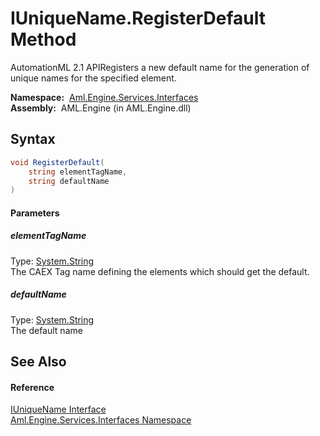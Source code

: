 IUniqueName.RegisterDefault Method
==================================
AutomationML 2.1 APIRegisters a new default name for the generation of unique names for the specified element.

  **Namespace:**  [Aml.Engine.Services.Interfaces][1]  
  **Assembly:**  AML.Engine (in AML.Engine.dll)

Syntax
------

```csharp
void RegisterDefault(
	string elementTagName,
	string defaultName
)
```

#### Parameters

##### *elementTagName*
Type: [System.String][2]  
The CAEX Tag name defining the elements which should get the default.

##### *defaultName*
Type: [System.String][2]  
The default name


See Also
--------

#### Reference
[IUniqueName Interface][3]  
[Aml.Engine.Services.Interfaces Namespace][1]  

[1]: ../README.md
[2]: https://docs.microsoft.com/dotnet/api/system.string
[3]: README.md
[4]: https://www.automationml.org
[5]: ../../icons/logoShade.png